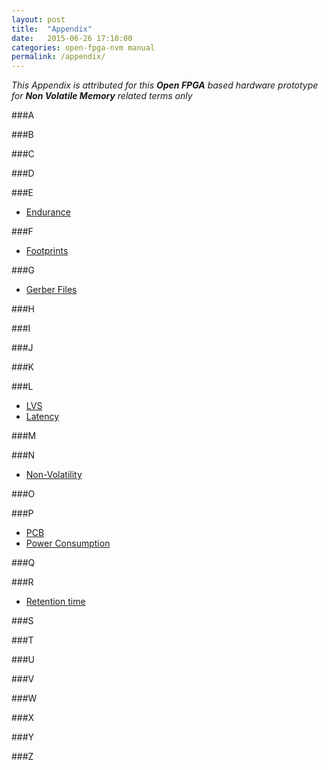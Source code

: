 ```yaml
---
layout: post
title:  "Appendix"
date:   2015-06-26 17:10:00
categories: open-fpga-nvm manual
permalink: /appendix/
---
```


_This Appendix is attributed for this **Open FPGA** based hardware prototype for **Non Volatile Memory** related terms only_

###A

###B

###C

###D

###E
* [Endurance]() 

###F
* [Footprints]()

###G
* [Gerber Files](http://en.wikipedia.org/wiki/Gerber_format)

###H

###I

###J

###K

###L
* [LVS]()
* [Latency]()

###M

###N
* [Non-Volatility]()

###O

###P
* [PCB](http://en.wikipedia.org/wiki/Printed_circuit_board)
* [Power Consumption]()

###Q

###R
* [Retention time]()

###S

###T

###U

###V

###W

###X

###Y

###Z
